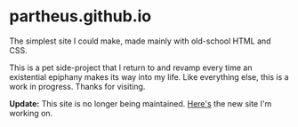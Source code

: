 # partheus.github.io

The simplest site I could make, made mainly with old-school HTML and CSS.

This is a pet side-project that I return to and revamp every time an existential epiphany makes its way into my life.
Like everything else, this is a work in progress. Thanks for visiting.

**Update:** This site is no longer being maintained. [Here's](parth-new.netlify.com) the new site I'm working on.
